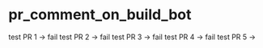 # pr_comment_on_build_bot

test PR 1 -> fail
test PR 2 -> fail
test PR 3 -> fail
test PR 4 -> fail
test PR 5 -> 

